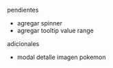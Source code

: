 pendientes
- agregar spinner
- agregar tooltip value range

adicionales
- modal detalle imagen pokemon
